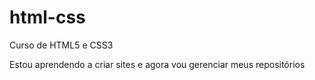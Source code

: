 # html-css
 Curso de HTML5 e CSS3

 Estou aprendendo a criar sites e agora vou gerenciar meus repositórios
